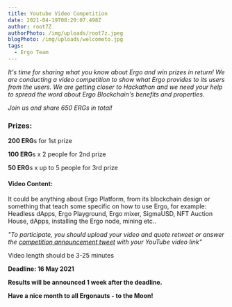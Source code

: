 ```yaml
---
title: Youtube Video Competition
date: 2021-04-19T08:20:07.498Z
author: root7Z
authorPhoto: /img/uploads/root7z.jpeg
blogPhoto: /img/uploads/welcometo.jpg
tags:
  - Ergo Team
---
```

*It's time for sharing what you know about Ergo and win prizes in return! We are conducting a video competition to show what Ergo provides to its users from the users. We are getting closer to Hackathon and we need your help to spread the word about Ergo Blockchain's benefits and properties.* 

*Join us and share 650 ERGs in total!*

### Prizes:

**200 ERG**s for 1st prize   

**100 ERG**s x 2 people for 2nd prize  

**50 ERG**s x up to 5 people for 3rd prize

#### Video Content:

It could be anything about Ergo Platform, from its blockchain design or something that teach some specific on how to use Ergo, for example: Headless dApps, Ergo Playground, Ergo mixer, SigmaUSD, NFT Auction House, dApps, installing the Ergo node, mining etc.. 

*"To participate, you should upload your video and quote retweet or answer the [competition announcement tweet](https://twitter.com/ergoplatformorg/status/1384072759748173824?s=20) with your YouTube video link"*

Video length should be 3-25 minutes

**Deadline: 16 May 2021**       

**Results will be announced 1 week after the deadline.**

**Have a nice month to all Ergonauts - to the Moon!**
